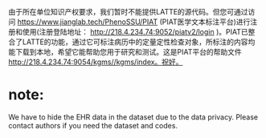 由于所在单位知识产权要求，我们暂时不能提供LATTE的源代码。但您可通过访问 https://www.jianglab.tech/PhenoSSU/PIAT (PIAT医学文本标注平台)进行注册和使用(注册登陆地址： http://218.4.234.74:9052/piatv2/login )。PIAT已整合了LATTE的功能，通过它可标注病历中的定量定性检查对象，所标注的内容均能下载到本地，希望它能帮助您用于研究和测试。这是PIAT平台的帮助文件 http://218.4.234.74:9054/kgms//kgms/index。祝好。


# note:  
We have to hide the EHR data in the dataset due to the data privacy. Please contact authors if you need the dataset and codes.

